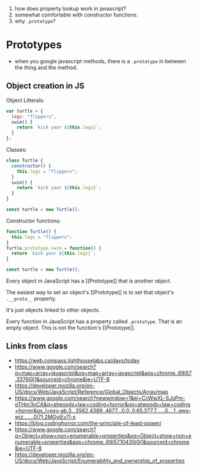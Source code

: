 1. how does property lookup work in javascript?
2. somewhat comfortable with constructor functions.
3. why `​.prototype`?

# Prototypes

* when you google javascript methods, there is a `.prototype` in between the thing and the method.


## Object creation in JS

Object Litterals:

```js
var turtle = {
  legs: "flippers",
  swim() {
    return `kick your ${this.legs}`;
  }
};
```

Classes:

```js
class Turtle {
  constructor() {
    this.legs = "flippers";
  }
  swim() {
    return `kick your ${this.legs}`;
  }
}

const turtle = new Turtle();
```

Constructor functions:

```js
function Turtle() {
  this.legs = "flippers";
}
Turtle.prototype.swim = function() {
  return `kick your ${this.legs}`;
}

const turtle = new Turtle();
```

Every object in JavaScript has a [[Prototype]] that is another object.

The easiest way to set an object's [[Prototype]] is to set that object's `.__proto__` property.

It's just objects linked to other objects.

Every function in JavaScript has a property called `.prototype`. That is an empty object. This is not the function's [[Prototype]].

## Links from class

* https://web.compass.lighthouselabs.ca/days/today
* https://www.google.com/search?q=map+array+javascript&oq=map+array+javascript&aqs=chrome..69i57.3376j0j1&sourceid=chrome&ie=UTF-8
* https://developer.mozilla.org/en-US/docs/Web/JavaScript/Reference/Global_Objects/Array/map
* https://www.google.com/search?newwindow=1&ei=CcWwXL-SJoPm-gTHpr3oCA&q=atwoods+law+coding+horror&oq=atwoods+law+coding+horror&gs_l=psy-ab.3...3562.4389..4677...0.0..0.65.377.7......0....1..gws-wiz.......0i71.2MGyiEv7l-s
* https://blog.codinghorror.com/the-principle-of-least-power/
* https://www.google.com/search?q=Object+show+non+enumerable+properties&oq=Object+show+non+enumerable+properties&aqs=chrome..69i57.10430j0j1&sourceid=chrome&ie=UTF-8
* https://developer.mozilla.org/en-US/docs/Web/JavaScript/Enumerability_and_ownership_of_properties
